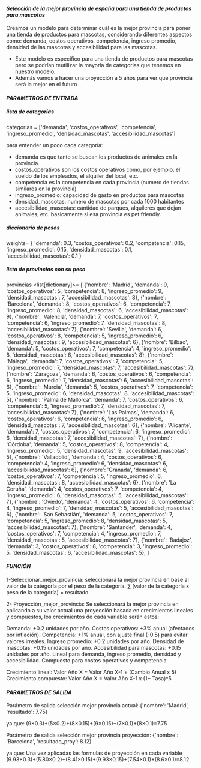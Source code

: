 #### ***Selección de la mejor provincia de españa para una tienda de productos para mascotas***

Creamos un modelo para determinar cuál es la mejor provincia para poner una tienda de productos para mascotas, considerando diferentes aspectos como: demanda, costos operativos, competencia, ingreso promedio, densidad de las mascotas y accesibilidad para las mascotas.

- Este modelo es especifico para una tienda de productos para mascotas pero se podrían reutilizar la mayoría de categorias que tenemos en nuestro modelo.
- Además vamos a hacer una proyección a 5 años para ver que provincia será la mejor en el futuro

#### ***PARAMETROS DE ENTRADA***

##### **lista de categorías**
categorías <list> = ['demanda', 'costos_operativos', 'competencia', 'ingreso_promedio', 'densidad_mascotas', 'accesibilidad_mascotas']

para entender un poco cada categoría: 
* demanda es que tanto se buscan los productos de animales en la provincia.
* costos_operativos son los costos operativos como, por ejemplo, el sueldo de los empleados, el alquiler del local, etc.
* competencia es la competencia en cada provincia (numero de tiendas similares en la provincia)
* ingreso_promedio: capacidad de gasto en productos para mascotas
* densidad_mascotas: numero de mascotas por cada 1000 habitantes
* accesibilidad_mascotas: cantidad de parques, alquileres que dejan animales, etc. basicamente si esa provincia es pet friendly. 

##### **diccionario de pesos**
weights<dictionary>= { 
'demanda': 0.3, 
'costos_operativos': 0.2, 
'competencia': 0.15, 
'ingreso_promedio': 0.15,
'densidad_mascotas': 0.1,
'accesibilidad_mascotas': 0.1 }

##### **lista de provincias con su peso**
provincias <list[dictionary]>= [ 
{'nombre': 'Madrid', 'demanda': 9, 'costos_operativos': 5, 'competencia': 8, 'ingreso_promedio': 9, 'densidad_mascotas': 7, 'accesibilidad_mascotas': 8},
{'nombre': 'Barcelona', 'demanda': 8, 'costos_operativos': 6, 'competencia': 7, 'ingreso_promedio': 8, 'densidad_mascotas': 6, 'accesibilidad_mascotas': 9}, 
{'nombre': 'Valencia', 'demanda': 7, 'costos_operativos': 7, 'competencia': 6, 'ingreso_promedio': 7, 'densidad_mascotas': 8, 'accesibilidad_mascotas': 7}, 
{'nombre': 'Sevilla', 'demanda': 6, 'costos_operativos': 8, 'competencia': 5, 'ingreso_promedio': 6, 'densidad_mascotas': 9, 'accesibilidad_mascotas': 6},
{'nombre': 'Bilbao', 'demanda': 5, 'costos_operativos': 7, 'competencia': 4, 'ingreso_promedio': 8, 'densidad_mascotas': 6, 'accesibilidad_mascotas': 8},
{'nombre': 'Málaga', 'demanda': 7, 'costos_operativos': 7, 'competencia': 5, 'ingreso_promedio': 7, 'densidad_mascotas': 7, 'accesibilidad_mascotas': 7}, 
{'nombre': 'Zaragoza', 'demanda': 6, 'costos_operativos': 6, 'competencia': 6, 'ingreso_promedio': 7, 'densidad_mascotas': 6, 'accesibilidad_mascotas': 6}, 
{'nombre': 'Murcia', 'demanda': 5, 'costos_operativos': 7, 'competencia': 5, 'ingreso_promedio': 6, 'densidad_mascotas': 8, 'accesibilidad_mascotas': 5},
{'nombre': 'Palma de Mallorca', 'demanda': 7, 'costos_operativos': 6, 'competencia': 5, 'ingreso_promedio': 7, 'densidad_mascotas': 7, 'accesibilidad_mascotas': 7}, 
{'nombre': 'Las Palmas', 'demanda': 6, 'costos_operativos': 6, 'competencia': 6, 'ingreso_promedio': 6, 'densidad_mascotas': 7, 'accesibilidad_mascotas': 6}, 
{'nombre': 'Alicante', 'demanda': 7, 'costos_operativos': 7, 'competencia': 6, 'ingreso_promedio': 6, 'densidad_mascotas': 7, 'accesibilidad_mascotas': 7}, 
{'nombre': 'Córdoba', 'demanda': 5, 'costos_operativos': 8, 'competencia': 4, 'ingreso_promedio': 5, 'densidad_mascotas': 9, 'accesibilidad_mascotas': 5},
{'nombre': 'Valladolid', 'demanda': 4, 'costos_operativos': 6, 'competencia': 4, 'ingreso_promedio': 6, 'densidad_mascotas': 6, 'accesibilidad_mascotas': 6}, 
{'nombre': 'Granada', 'demanda': 6, 'costos_operativos': 7, 'competencia': 5, 'ingreso_promedio': 6, 'densidad_mascotas': 8, 'accesibilidad_mascotas': 6}, 
{'nombre': 'La Coruña', 'demanda': 4, 'costos_operativos': 7, 'competencia': 4, 'ingreso_promedio': 6, 'densidad_mascotas': 5, 'accesibilidad_mascotas': 7},
{'nombre': 'Oviedo', 'demanda': 4, 'costos_operativos': 6, 'competencia': 4, 'ingreso_promedio': 7, 'densidad_mascotas': 5, 'accesibilidad_mascotas': 6},
{'nombre': 'San Sebastián', 'demanda': 5, 'costos_operativos': 7, 'competencia': 5, 'ingreso_promedio': 8, 'densidad_mascotas': 5, 'accesibilidad_mascotas': 7},
{'nombre': 'Santander', 'demanda': 4, 'costos_operativos': 7, 'competencia': 4, 'ingreso_promedio': 7, 'densidad_mascotas': 5, 'accesibilidad_mascotas': 7}, 
{'nombre': 'Badajoz', 'demanda': 3, 'costos_operativos': 8, 'competencia': 3, 'ingreso_promedio': 5, 'densidad_mascotas': 6, 'accesibilidad_mascotas': 5},
]
#### ***FUNCIÓN***
1-Seleccionar_mejor_provincia: seleccionará la mejor provincia en base al valor de la categoría por el peso de la categoría.
∑ (valor de la categoría x  peso de la categoría) = resultado

2- Proyección_mejor_provincia: Se seleccionará la mejor provincia en aplicando a su valor actual una proyección basada en crecimientos lineales y compuestos, los crecimientos de cada variable serán estos:

Demanda: +0.2 unidades por año. 
Costos operativos: +3% anual (afectados por inflación). 
Competencia: +1% anual, con ajuste final (-0.5) para evitar valores irreales. 
Ingreso promedio: +0.2 unidades por año. 
Densidad de mascotas: +0.15 unidades por año. 
Accesibilidad para mascotas: +0.15 unidades por año. 
Lineal para demanda, ingreso promedio, densidad y accesibilidad. Compuesto para costos operativos y competencia

Crecimiento lineal: Valor Año X = Valor Año X-1 + (Cambio Anual x 5)
Crecimiento compuesto: Valor Año X = Valor Año X-1 x (1+ Tasa)^5
#### ***PARAMETROS DE SALIDA***

Parámetro de salida selección mejor provincia actual:
{'nombre': 'Madrid', 'resultado': 7.75}

ya que:
(9×0.3)+(5×0.2)+(8×0.15)+(9×0.15)+(7×0.1)+(8×0.1)=7.75

Parámetro de salida selección mejor provincia proyección:
{'nombre': 'Barcelona', 'resultado_proy': 8.12}

ya que:
Una vez aplicadas las formulas de proyección en cada variable
(9.93×0.3)+(5.80×0.2)+(8.41×0.15)+(9.93×0.15)+(7.54×0.1)+(8.6×0.1)=8.12

